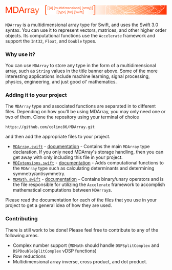 ![MDArray](https://github.com/colinc86/MDArray/blob/master/Documentation/Images/Title.png?raw=true)
-------------------------------------------

`MDArray` is a multidimensional array type for Swift, and uses the Swift 3.0 syntax. You can use it to represent vectors, matrices, and other higher order objects. Its computational functions use the `Accelerate` framework and support the `Int32`, `Float`, and `Double` types.

### Why use it?
You can use `MDArray` to store any type in the form of a multidimensional array, such as `String` values in the title banner above. Some of the more interesting applications include machine learning, signal processing, physics, engineering, and just good ol' mathematics.

### Adding it to your project
The `MDArray` type and associated functions are separated in to different files. Depending on how you'll be using MDArray, you may only need one or two of them. Clone the repository using your terminal of choice
```
https://github.com/colinc86/MDArray.git
```
and then add the appropriate files to your project.

- [`MDArray.swift`](https://github.com/colinc86/MDArray/blob/master/MDArray/MDArray.swift) - [documentation](https://github.com/colinc86/MDArray/blob/master/Documentation/Markdown/MDArray.md) - Contains the main `MDArray` type declaration. If you only need MDArray's storage handling, then you can get away with only including this file in your project.
- [`MDExtensions.swift`](https://github.com/colinc86/MDArray/blob/master/MDArray/MDExtensions.swift) - [documentation](https://github.com/colinc86/MDArray/blob/master/Documentation/Markdown/MDExtensions.md) - Adds computational functions to the `MDArray` type such as calculating determinants and determining symmetry/antisymmetry.
- [`MDMath.swift`](https://github.com/colinc86/MDArray/blob/master/MDArray/MDMath.swift) - [documentation](https://github.com/colinc86/MDArray/blob/master/Documentation/Markdown/MDMath.md) - Contains binary/unary operators and is the file responsible for utilizing the `Accelerate` framework to accomplish mathematical computations between `MDArray`s.

Please read the documentation for each of the files that you use in your project to get a general idea of how they are used.

### Contributing
There is still work to be done! Please feel free to contribute to any of the following areas.

- Complex number support (`MDMath` should handle `DSPSplitComplex` and `DSPDoubleSplitComplex` vDSP functions)
- Row reductions
- Multidimensional array inverse, cross product, and dot product.
